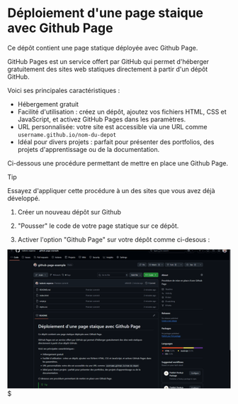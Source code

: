 # Déploiement d'une page staique avec Github Page

Ce dépôt contient une page statique déployée avec Github Page.

GitHub Pages est un service offert par GitHub qui permet d'héberger gratuitement des sites web statiques directement à partir d'un dépôt GitHub.

Voici ses principales caractéristiques :
- Hébergement gratuit
- Facilité d'utilisation : créez un dépôt, ajoutez vos fichiers HTML, CSS et JavaScript, et activez GitHub Pages dans les paramètres.
- URL personnalisée: votre site est accessible via une URL comme `username.github.io/nom-du-depot`
- Idéal pour divers projets : parfait pour présenter des portfolios, des projets d'apprentissage ou de la documentation.

Ci-dessous une procédure permettant de mettre en place une Github Page.

> [!TIP]
> Essayez d'appliquer cette procédure à un des sites que vous avez déjà développé.

1. Créer un nouveau dépôt sur Github

2. "Pousser" le code de votre page statique sur ce dépôt.

3. Activer l'option "Github Page" sur votre dépôt comme ci-desous :

![Activation Github Page](doc/activate-github-page.gif)$
